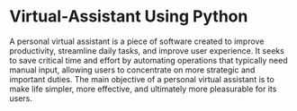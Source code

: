 # Virtual-Assistant Using Python
A personal virtual assistant is a piece of software created
to improve productivity, streamline daily tasks, and
improve user experience. It seeks to save critical time and
effort by automating operations that typically need manual
input, allowing users to concentrate on more strategic and
important duties. The main objective of a personal virtual
assistant is to make life simpler, more effective, and
ultimately more pleasurable for its users.